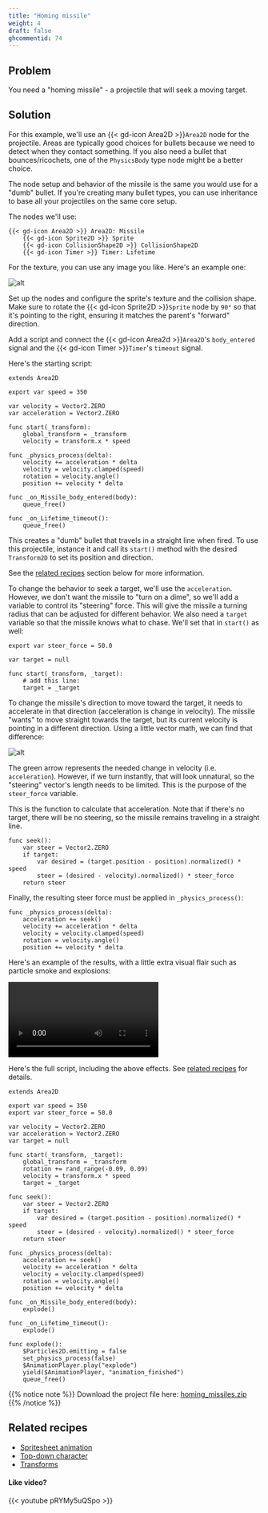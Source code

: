 ```yaml
---
title: "Homing missile"
weight: 4
draft: false
ghcommentid: 74
---
```


## Problem

You need a "homing missile" - a projectile that will seek a moving target.

## Solution

For this example, we'll use an {{< gd-icon Area2D >}}`Area2D` node for the projectile. Areas are typically good choices for bullets because we need to detect when they contact something. If you also need a bullet that bounces/ricochets, one of the `PhysicsBody` type node might be a better choice.

The node setup and behavior of the missile is the same you would use for a "dumb" bullet. If you're creating many bullet types, you can use inheritance to base all your projectiles on the same core setup.

The nodes we'll use:

```
{{< gd-icon Area2D >}} Area2D: Missile
    {{< gd-icon Sprite2D >}} Sprite
    {{< gd-icon CollisionShape2D >}} CollisionShape2D
    {{< gd-icon Timer >}} Timer: Lifetime
```

For the texture, you can use any image you like. Here's an example one:

![alt](/godot_recipes/3.x/img/missile.png)

Set up the nodes and configure the sprite's texture and the collision shape. Make sure to rotate the {{< gd-icon Sprite2D >}}`Sprite` node by `90°` so that it's pointing to the right, ensuring it matches the parent's "forward" direction.

Add a script and connect the {{< gd-icon Area2d >}}`Area2D`'s `body_entered` signal and the {{< gd-icon Timer >}}`Timer`'s `timeout` signal.

Here's the starting script:

```gdscript
extends Area2D

export var speed = 350

var velocity = Vector2.ZERO
var acceleration = Vector2.ZERO

func start(_transform):
    global_transform = _transform
    velocity = transform.x * speed

func _physics_process(delta):
    velocity += acceleration * delta
    velocity = velocity.clamped(speed)
    rotation = velocity.angle()
    position += velocity * delta

func _on_Missile_body_entered(body):
    queue_free()

func _on_Lifetime_timeout():
    queue_free()
```

This creates a "dumb" bullet that travels in a straight line when fired. To use this projectile, instance it and call its `start()` method with the desired `Transform2D` to set its position and direction.

See the [related recipes](#related-recipes) section below for more information.

To change the behavior to seek a target, we'll use the `acceleration`. However,
we don't want the missile to "turn on a dime", so we'll add a variable to control its "steering" force. This will give the missile a turning radius that can be adjusted for different behavior. We also need a `target` variable so that the missile knows what to chase. We'll set that in `start()` as well:

```gdscript
export var steer_force = 50.0

var target = null

func start(_transform, _target):
    # add this line:
    target = _target
```

To change the missile's direction to move toward the target, it needs to accelerate in that direction (acceleration is change in velocity). The missile "wants" to move straight towards the target, but its current velocity is pointing in a different direction. Using a little vector math, we can find that difference:

![alt](/godot_recipes/3.x/img/steering_diagram.png)

The green arrow represents the needed change in velocity (i.e. `acceleration`). However, if we turn instantly, that will look unnatural, so the "steering" vector's length needs to be limited. This is the purpose of the `steer_force` variable.

This is the function to calculate that acceleration. Note that if there's no target, there will be no steering, so the missile remains traveling in a straight line.

```gdscript
func seek():
    var steer = Vector2.ZERO
    if target:
        var desired = (target.position - position).normalized() * speed
        steer = (desired - velocity).normalized() * steer_force
    return steer
```

Finally, the resulting steer force must be applied in `_physics_process()`:

```gdscript
func _physics_process(delta):
    acceleration += seek()
    velocity += acceleration * delta
    velocity = velocity.clamped(speed)
    rotation = velocity.angle()
    position += velocity * delta
```

Here's an example of the results, with a little extra visual flair such as particle smoke and explosions:

<video controls src='/godot_recipes/3.x/img/homing_missiles.webm'></video>

Here's the full script, including the above effects. See [related recipes](#related-recipes) for details.

```gdscript
extends Area2D

export var speed = 350
export var steer_force = 50.0

var velocity = Vector2.ZERO
var acceleration = Vector2.ZERO
var target = null

func start(_transform, _target):
    global_transform = _transform
    rotation += rand_range(-0.09, 0.09)
    velocity = transform.x * speed
    target = _target

func seek():
    var steer = Vector2.ZERO
    if target:
        var desired = (target.position - position).normalized() * speed
        steer = (desired - velocity).normalized() * steer_force
    return steer

func _physics_process(delta):
    acceleration += seek()
    velocity += acceleration * delta
    velocity = velocity.clamped(speed)
    rotation = velocity.angle()
    position += velocity * delta

func _on_Missile_body_entered(body):
    explode()

func _on_Lifetime_timeout():
    explode()

func explode():
    $Particles2D.emitting = false
    set_physics_process(false)
    $AnimationPlayer.play("explode")
    yield($AnimationPlayer, "animation_finished")
    queue_free()
```

{{% notice note %}}
Download the project file here: [homing_missiles.zip](/godot_recipes/3.x/files/homing_missiles.zip)
{{% /notice %}}

## Related recipes

- [Spritesheet animation](/godot_recipes/3.x/animation/spritesheet_animation/)
- [Top-down character](/godot_recipes/3.x/2d/topdown_movement/#option-2-rotate-and-move)
- [Transforms](/godot_recipes/3.x/math/transforms)

#### Like video?

{{< youtube pRYMy5uQSpo >}}